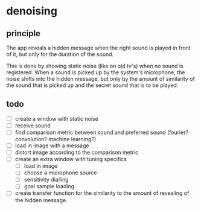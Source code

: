 # denoising

## principle

The app reveals a hidden message when the right sound is played in front of it, but only for the duration of the sound.

This is done by showing static noise (like on old tv's) when no sound is registered. When a sound is picked up by the
system's microphone, the noise shifts into the hidden message, but only by the amount of similarity of the sound that is
picked up and the secret sound that is to be played.

## todo

- [ ] create a window with static noise
- [ ] receive sound
- [ ] find comparison metric between sound and preferred sound (fourier? convolution? machine learning?)
- [ ] load in image with a message
- [ ] distort image according to the comparison metric
- [ ] create an extra window with tuning specifics
    - [ ] load in image
    - [ ] choose a microphone source
    - [ ] sensitivity dialling
    - [ ] goal sample loading
- [ ] create transfer function for the similarity to the amount of revealing of the hidden message. 